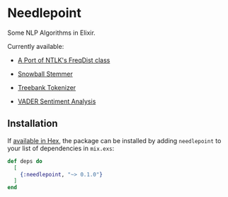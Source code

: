 # Needlepoint

Some NLP Algorithms in Elixir.


Currently available:

- [A Port of NTLK's FreqDist class](`Needlepoint.Probability.FreqDist`)

- [Snowball Stemmer](`Needlepoint.Stem.SnowballStemmer`)

- [Treebank Tokenizer](`Needlepoint.Tokenizer.Treebank`)

- [VADER Sentiment Analysis](`Needlepoint.Sentiment.Vader`)


## Installation

If [available in Hex](https://hex.pm/docs/publish), the package can be installed
by adding `needlepoint` to your list of dependencies in `mix.exs`:

```elixir
def deps do
  [
    {:needlepoint, "~> 0.1.0"}
  ]
end
```
